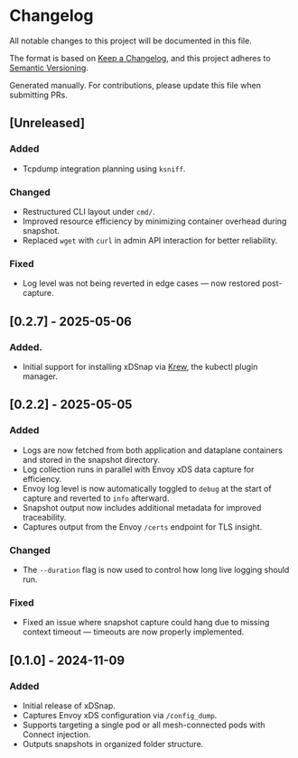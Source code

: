 # Changelog

All notable changes to this project will be documented in this file.

The format is based on [Keep a Changelog](https://keepachangelog.com/en/1.0.0/),
and this project adheres to [Semantic Versioning](https://semver.org).

Generated manually. For contributions, please update this file when submitting PRs.

## [Unreleased]

### Added
- Tcpdump integration planning using `ksniff`.

### Changed
- Restructured CLI layout under `cmd/`.
- Improved resource efficiency by minimizing container overhead during snapshot.
- Replaced `wget` with `curl` in admin API interaction for better reliability.

### Fixed
- Log level was not being reverted in edge cases — now restored post-capture.

## [0.2.7] - 2025-05-06

### Added.
- Initial support for installing xDSnap via [Krew](https://krew.sigs.k8s.io), the kubectl plugin manager.


## [0.2.2] - 2025-05-05

### Added
- Logs are now fetched from both application and dataplane containers and stored in the snapshot directory.
- Log collection runs in parallel with Envoy xDS data capture for efficiency.
- Envoy log level is now automatically toggled to `debug` at the start of capture and reverted to `info` afterward.
- Snapshot output now includes additional metadata for improved traceability.
- Captures output from the Envoy `/certs` endpoint for TLS insight.


### Changed
- The `--duration` flag is now used to control how long live logging should run.

### Fixed
- Fixed an issue where snapshot capture could hang due to missing context timeout — timeouts are now properly implemented.



## [0.1.0] - 2024-11-09

### Added
- Initial release of xDSnap.
- Captures Envoy xDS configuration via `/config_dump`.
- Supports targeting a single pod or all mesh-connected pods with Connect injection.
- Outputs snapshots in organized folder structure.





